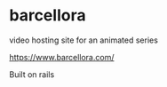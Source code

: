 # barcellora

video hosting site for an animated series

  https://www.barcellora.com/

Built on rails
